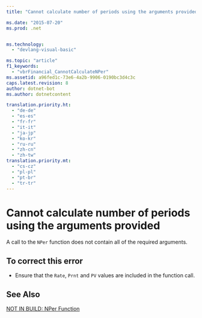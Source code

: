 ```yaml
---
title: "Cannot calculate number of periods using the arguments provided"

ms.date: "2015-07-20"
ms.prod: .net


ms.technology: 
  - "devlang-visual-basic"

ms.topic: "article"
f1_keywords: 
  - "vbrFinancial_CannotCalculateNPer"
ms.assetid: a96fed1c-73e6-4a2b-9906-0190bc3d4c3c
caps.latest.revision: 8
author: dotnet-bot
ms.author: dotnetcontent

translation.priority.ht: 
  - "de-de"
  - "es-es"
  - "fr-fr"
  - "it-it"
  - "ja-jp"
  - "ko-kr"
  - "ru-ru"
  - "zh-cn"
  - "zh-tw"
translation.priority.mt: 
  - "cs-cz"
  - "pl-pl"
  - "pt-br"
  - "tr-tr"
---
```

# Cannot calculate number of periods using the arguments provided
A call to the `NPer` function does not contain all of the required arguments.  
  
## To correct this error  
  
-   Ensure that the `Rate`, `Prnt` and `PV` values are included in the function call.  
  
## See Also  
 [NOT IN BUILD: NPer Function](http://msdn.microsoft.com/en-us/56567d16-29f7-4928-b05f-b4cd56d4fd42)

